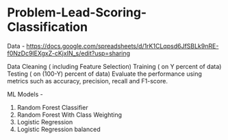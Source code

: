 # Problem-Lead-Scoring-Classification
Data - https://docs.google.com/spreadsheets/d/1rK1CLqpsd6JfSBLk9nRE-f0NzDc9lEXgxZ-cKjxIN_s/edit?usp=sharing

Data Cleaning ( including Feature Selection) 
Training ( on Y percent of data) Testing ( on (100-Y) percent of data) 
Evaluate the performance using metrics such as accuracy, precision, recall and F1-score.

ML Models -
1. Random Forest Classifier
2. Random Forest With Class Weighting
3. Logistic Regression
4. Logistic Regression balanced
